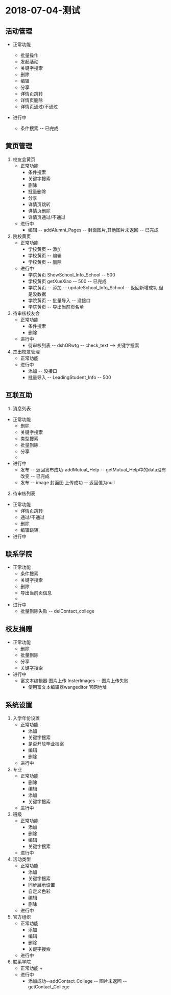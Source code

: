 2018-07-04-测试
==============

## 活动管理

+ 正常功能
    + 批量操作
    + 发起活动
    + 关键字搜索
    + 删除
    + 编辑
    + 分享
    + 详情页跳转
    + 详情页删除
    + 详情页通过/不通过

+ 进行中 
    + 条件搜索 -- 已完成

## 黄页管理

1. 校友会黄页
    + 正常功能
        + 条件搜索
        + 关键字搜索
        + 删除
        + 批量删除
        + 分享
        + 详情页跳转
        + 详情页删除
        + 详情页通过/不通过
    + 进行中
        + 编辑 -- addAlumni_Pages -- 封面图片,其他图片未返回 -- 已完成
2. 院校黄页
    + 正常功能 
        + 学校黄页 -- 添加 
        + 学校黄页 -- 编辑
        + 学校黄页 -- 删除
    + 进行中
        + 学院黄页 ShowSchool_Info_School -- 500
        + 学校黄页 getXueXiao -- 500 -- 已完成
        + 学院黄页 -- 添加 -- updateSchool_Info_School -- 返回新增成功,但是没数据
        + 学院黄页 -- 批量导入 -- 没接口
        + 学院黄页 -- 导出当前页名单
3. 待审核校友会
    + 正常功能
        + 条件搜索
        + 删除
    + 进行中
        + 待审核列表 -- dshORwtg -- check_text --> 关键字搜索  
4. 杰出校友管理
    + 正常功能
    + 进行中
        + 添加 -- 没接口
        + 批量导入  -- LeadingStudent_Info -- 500

## 互联互助
1. 消息列表
  + 正常功能
      + 删除
      + 关键字搜索
      + 类型搜索
      + 批量删除
      + 分享
      + 
  + 进行中
      + 发布 -- 返回发布成功-addMutual_Help -- getMutual_Help中的data没有改变 -- 已完成
      + 发布 -- image 封面图 上传成功 -- 返回值为null
2. 待审核列表
  + 正常功能
      + 详情页跳转
      + 通过/不通过
      + 删除
      + 编辑跳转
  + 进行中

## 联系学院
+ 正常功能
    + 条件搜索
    + 关键字搜索
    + 删除
    + 导出当前页信息
    + 
+ 进行中
    + 批量删除失败 -- delContact_college

## 校友捐赠
+ 正常功能
    + 删除
    + 批量删除
    + 分享
    + 关键字搜索
+ 进行中
    + 富文本编辑器 图片上传 InsterImages -- 图片上传失败 
      + 使用富文本编辑器wangeditor 官网地址 <a href="http://www.wangeditor.com/"></a>

## 系统设置
1. 入学年份设置
    + 正常功能
        + 添加
        + 关键字搜索
        + 是否开放毕业档案
        + 编辑
        + 删除
    + 进行中 
2. 专业
    + 正常功能
        + 删除
        + 编辑
        + 添加
        + 关键字搜索
    + 进行中 
3. 班级
    + 正常功能
        + 添加
        + 删除
        + 编辑
        + 关键字搜索
    + 进行中 
4. 活动类型
    + 正常功能
        + 添加
        + 关键字搜索
        + 同步展示设置
        + 自定义色彩
        + 编辑
        + 删除
    + 进行中 
5. 官方组织
    + 正常功能
        + 添加
        + 编辑
        + 删除
        + 关键字搜索
    + 进行中 
6. 联系学院
    + 正常功能
        + 
    + 进行中
        + 添加成功--addContact_College  -- 图片未返回 -- getContact_College  